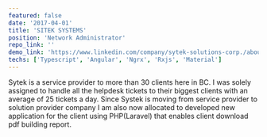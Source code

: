 ```yaml
---
featured: false
date: '2017-04-01'
title: 'SITEK SYSTEMS'
position: 'Network Administrator'
repo_link: ''
demo_link: 'https://www.linkedin.com/company/sytek-solutions-corp./about/'
techs: ['Typescript', 'Angular', 'Ngrx', 'Rxjs', 'Material']
---
```


Sytek is a service provider to more than 30 clients here in BC. I was solely assigned to handle all the helpdesk tickets to their biggest clients with an average of 25 tickets a day. Since Systek is moving from service provider to solution provider company I am also now allocated to developed new application for the client using PHP(Laravel) that enables client download pdf building report.
